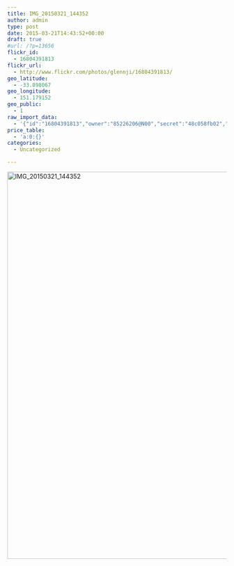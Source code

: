 ```yaml
---
title: IMG_20150321_144352
author: admin
type: post
date: 2015-03-21T14:43:52+00:00
draft: true
#url: /?p=13656
flickr_id:
  - 16804391813
flickr_url:
  - http://www.flickr.com/photos/glennji/16804391813/
geo_latitude:
  - -33.898067
geo_longitude:
  - 151.179152
geo_public:
  - 1
raw_import_data:
  - '{"id":"16804391813","owner":"85226206@N00","secret":"48c058fb02","server":"5348","farm":6,"title":"IMG_20150321_144352","ispublic":0,"isfriend":0,"isfamily":0,"description":{"_content":""},"dateupload":"1431091147","lastupdate":"1431091157","datetaken":"2015-03-21 14:43:52","datetakengranularity":"0","datetakenunknown":"0","ownername":"glennji","tags":"","machine_tags":"","originalsecret":"27f9dc27e9","originalformat":"jpg","latitude":"-33.898067","longitude":"151.179152","accuracy":"16","context":0,"place_id":"mVM9SAlWULg30esh","woeid":"7225564","geo_is_family":0,"geo_is_friend":0,"geo_is_contact":0,"geo_is_public":0,"media":"photo","media_status":"ready","url_o":"https://farm6.staticflickr.com/5348/16804391813_27f9dc27e9_o.jpg","height_o":"4208","width_o":"3120"}'
price_table:
  - 'a:0:{}'
categories:
  - Uncategorized

---
```

<p class="flickr-image">
  <a href="http://www.flickr.com/photos/glennji/16804391813/" class="flickr-link"><img src="/wp-content/uploads/2015/03/16804391813_27f9dc27e9_o-759x1024.jpg" width="660" height="890" alt="IMG_20150321_144352" class="keyring-img" /></a>
</p>

